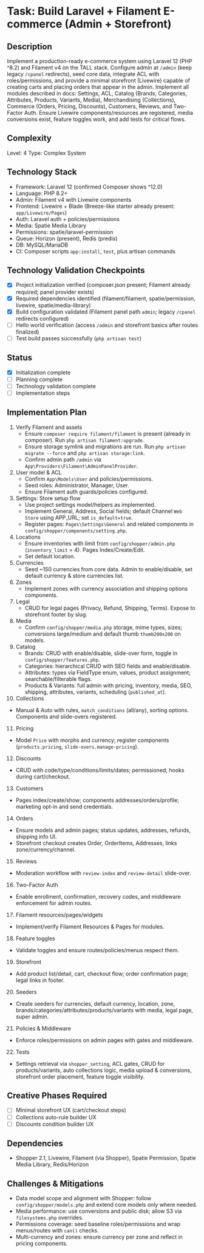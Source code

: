 # Task: Build Laravel + Filament E-commerce (Admin + Storefront)

## Description
Implement a production-ready e-commerce system using Laravel 12 (PHP ^8.2) and Filament v4 on the TALL stack. Configure admin at `/admin` (keep legacy `/cpanel` redirects), seed core data, integrate ACL with roles/permissions, and provide a minimal storefront (Livewire) capable of creating carts and placing orders that appear in the admin. Implement all modules described in docs: Settings, ACL, Catalog (Brands, Categories, Attributes, Products, Variants, Media), Merchandising (Collections), Commerce (Orders, Pricing, Discounts), Customers, Reviews, and Two-Factor Auth. Ensure Livewire components/resources are registered, media conversions exist, feature toggles work, and add tests for critical flows.

## Complexity
Level: 4
Type: Complex System

## Technology Stack
- Framework: Laravel 12 (confirmed Composer shows ^12.0)
- Language: PHP 8.2+
- Admin: Filament v4 with Livewire components
- Frontend: Livewire + Blade (Breeze-like starter already present: `app/Livewire/Pages`)
- Auth: Laravel auth + policies/permissions
- Media: Spatie Media Library
- Permissions: spatie/laravel-permission
- Queue: Horizon (present), Redis (predis)
- DB: MySQL/MariaDB
- CI: Composer scripts `app:install`, `test`, plus artisan commands

## Technology Validation Checkpoints
- [x] Project initialization verified (composer.json present; Filament already required; panel provider exists)
- [x] Required dependencies identified (filament/filament, spatie/permission, livewire, spatie/media-library)
- [x] Build configuration validated (Filament panel path `admin`; legacy `/cpanel` redirects configured)
- [ ] Hello world verification (access `/admin` and storefront basics after routes finalized)
- [ ] Test build passes successfully (`php artisan test`)

## Status
- [x] Initialization complete
- [ ] Planning complete
- [ ] Technology validation complete
- [ ] Implementation steps

## Implementation Plan
1. Verify Filament and assets
   - Ensure `composer require filament/filament` is present (already in composer). Run `php artisan filament:upgrade`.
   - Ensure storage symlink and migrations are run. Run `php artisan migrate --force` and `php artisan storage:link`.
   - Confirm admin path `/admin` via `App\Providers\Filament\AdminPanelProvider`.
2. User model & ACL
   - Confirm `App\Models\User` and policies/permissions.
   - Seed roles: Administrator, Manager, User.
   - Ensure Filament auth guards/policies configured.
3. Settings: Store setup flow
   - Use project settings model/helpers as implemented.
   - Implement General, Address, Social fields; default Channel `Web Store` using APP_URL; set `is_default=true`.
   - Register pages: `Pages\Settings\General` and related components in `config/shopper/components/setting.php`.
4. Locations
   - Ensure inventories with limit from `config/shopper/admin.php` (`inventory_limit` = 4). Pages Index/Create/Edit.
   - Set default location.
5. Currencies
   - Seed ~150 currencies from core data. Admin to enable/disable, set default currency & store currencies list.
6. Zones
   - Implement zones with currency association and shipping options components.
7. Legal
   - CRUD for legal pages (Privacy, Refund, Shipping, Terms). Expose to storefront footer by slug.
8. Media
   - Confirm `config/shopper/media.php` storage, mime types, sizes; conversions large/medium and default thumb `thumb200x200` on models.
9. Catalog
   - Brands: CRUD with enable/disable, slide-over form, toggle in `config/shopper/features.php`.
   - Categories: hierarchical CRUD with SEO fields and enable/disable.
   - Attributes: types via FieldType enum, values, product assignment; searchable/filterable flags.
   - Products & Variants: full admin with pricing, inventory, media, SEO, shipping, attributes, variants, scheduling (`published_at`).
10. Collections
   - Manual & Auto with rules, `match_conditions` (all/any), sorting options. Components and slide-overs registered.
11. Pricing
   - Model `Price` with morphs and currency; register components (`products.pricing`, `slide-overs.manage-pricing`).
12. Discounts
   - CRUD with code/type/conditions/limits/dates; permissioned; hooks during cart/checkout.
13. Customers
   - Pages index/create/show; components addresses/orders/profile; marketing opt-in and send credentials.
14. Orders
   - Ensure models and admin pages; status updates, addresses, refunds, shipping info UI.
   - Storefront checkout creates Order, OrderItems, Addresses, links zone/currency/channel.
15. Reviews
   - Moderation workflow with `review-index` and `review-detail` slide-over.
16. Two-Factor Auth
   - Enable enrollment, confirmation, recovery codes, and middleware enforcement for admin routes.
17. Filament resources/pages/widgets
   - Implement/verify Filament Resources & Pages for modules.
18. Feature toggles
   - Validate toggles and ensure routes/policies/menus respect them.
19. Storefront
   - Add product list/detail, cart, checkout flow; order confirmation page; legal links in footer.
20. Seeders
   - Create seeders for currencies, default currency, location, zone, brands/categories/attributes/products/variants with media, legal page, super admin.
21. Policies & Middleware
   - Enforce roles/permissions on admin pages with gates and middleware.
22. Tests
   - Settings retrieval via `shopper_setting`, ACL gates, CRUD for products/variants, auto collections logic, media upload & conversions, storefront order placement, feature toggle visibility.

## Creative Phases Required
- [ ] Minimal storefront UX (cart/checkout steps)
- [ ] Collections auto-rule builder UX
- [ ] Discounts condition builder UX

## Dependencies
- Shopper 2.1, Livewire, Filament (via Shopper), Spatie Permission, Spatie Media Library, Redis/Horizon

## Challenges & Mitigations
- Data model scope and alignment with Shopper: follow `config/shopper/models.php` and extend core models only where needed.
- Media performance: use conversions and public disk; allow S3 via `filesystems.php` overrides.
- Permissions coverage: seed baseline roles/permissions and wrap menus/routes with `can()` checks.
- Multi-currency and zones: ensure currency per zone and reflect in pricing components.

